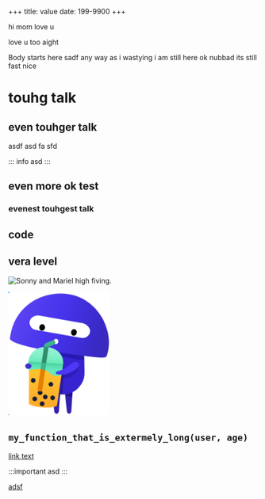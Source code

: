 +++
title: value
date: 199-9900
+++


hi mom love u 

love u too
aight

Body starts here
sadf
any way as  i wastying i am still here 
ok nubbad its still fast nice

# touhg talk

## even touhger talk
asdf
asd
fa
sfd

::: info
asd
:::



## even more ok test

### evenest touhgest talk

## code

## vera level

![Sonny and Mariel high fiving.](https://content.codecademy.com/courses/learn-cpp/community-challenge/highfive.gif)


![A mushroom-head robot drinking bubble tea](https://raw.githubusercontent.com/Codecademy/docs/main/media/codey.jpg)

## `my_function_that_is_extermely_long(user, age)`
[link text](https://example.com)


:::important
asd
:::


[adsf](/reference/mom)